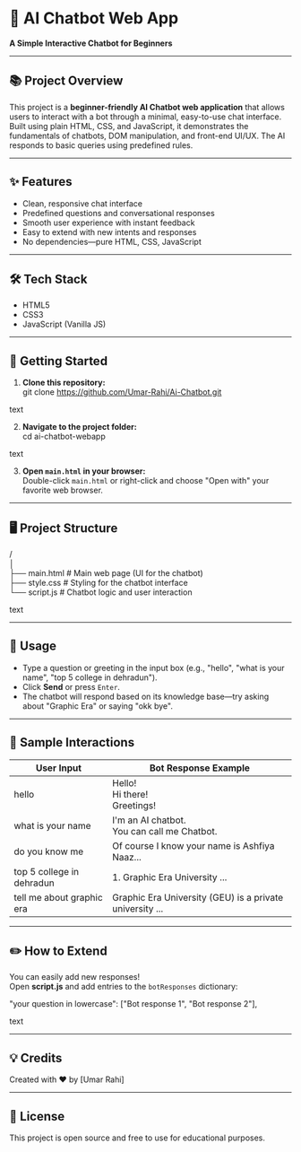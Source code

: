 # 🤖 AI Chatbot Web App

**A Simple Interactive Chatbot for Beginners**

---

## 📚 Project Overview

This project is a **beginner-friendly AI Chatbot web application** that allows users to interact with a bot through a minimal, easy-to-use chat interface. Built using plain HTML, CSS, and JavaScript, it demonstrates the fundamentals of chatbots, DOM manipulation, and front-end UI/UX. The AI responds to basic queries using predefined rules.

---

## ✨ Features

- Clean, responsive chat interface
- Predefined questions and conversational responses
- Smooth user experience with instant feedback
- Easy to extend with new intents and responses
- No dependencies—pure HTML, CSS, JavaScript

---

## 🛠️ Tech Stack

- HTML5
- CSS3
- JavaScript (Vanilla JS)

---

## 🚀 Getting Started

1. **Clone this repository:**  
git clone https://github.com/Umar-Rahi/Ai-Chatbot.git

text

2. **Navigate to the project folder:**  
cd ai-chatbot-webapp

text

3. **Open `main.html` in your browser:**  
Double-click `main.html` or right-click and choose "Open with" your favorite web browser.

---

## 🖥️ Project Structure

/<br>
│<br>
├── main.html # Main web page (UI for the chatbot)<br>
├── style.css # Styling for the chatbot interface<br>
└── script.js # Chatbot logic and user interaction<br>

text

---

## 💬 Usage

- Type a question or greeting in the input box (e.g., "hello", "what is your name", "top 5 college in dehradun").
- Click **Send** or press `Enter`.
- The chatbot will respond based on its knowledge base—try asking about "Graphic Era" or saying "okk bye".

---

## 📝 Sample Interactions

| User Input                            | Bot Response Example                                         |
|---------------------------------------|-------------------------------------------------------------|
| hello                                 | Hello!<br>Hi there!<br>Greetings!                           |
| what is your name                     | I'm an AI chatbot.<br>You can call me Chatbot.              |
| do you know me                        | Of course I know your name is Ashfiya Naaz...               |
| top 5 college in dehradun             | 1. Graphic Era University ...                               |
| tell me about graphic era             | Graphic Era University (GEU) is a private university ...    |

---

## ✏️ How to Extend

You can easily add new responses!  
Open **script.js** and add entries to the `botResponses` dictionary:

"your question in lowercase": ["Bot response 1", "Bot response 2"],

text

---

## 💡 Credits

Created with ❤ by [Umar Rahi]

---

## 📜 License

This project is open source and free to use for educational purposes.
